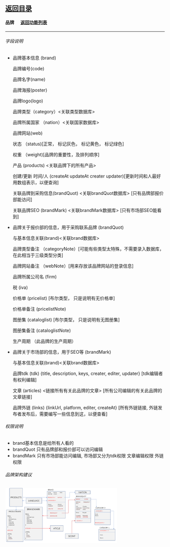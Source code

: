 ## [返回目录](../../readme.md)  
#### 品牌 &nbsp;&nbsp;&nbsp;&nbsp; [返回功能列表](../5_Function.md)
---
###### 字段说明
 - 品牌基本信息 (brand)

	品牌编号(code)

	品牌名字(name)
	
	品牌海报(poster)
	
	品牌logo(logo)

	品牌类型（category）<关联类型数据库>

	品牌所属国家 （nation）<关联国家数据库>

	品牌网站(web)

	状态 （status)[正常， 标记灰色， 标记黄色， 标记绿色]

	权重 （weight)[品牌的重要性，及排列顺序]

	产品 (products) <关联品牌下的所有产品>

	创建/更新 时间/人 (createAt updateAt creater updater)[更新时间和人最好用数组表示，以便查询]

	关联品牌到采购信息(brandQuot) <关联brandQuot数据库> [只有品牌部报价部能访问]

	关联品牌SEO (brandMark) <关联brandMark数据库> [只有市场部SEO能看到]

- 品牌关于报价部的信息，用于采购联系品牌 (brandQuot)
	
	与基本信息关联(brand)<关联brand数据库>

	品牌类型备注 （categoryNote）[可能有些类型太特殊，不需要录入数据库，在此相当于三级类型分类]

	品牌网站备注 （webNote）[用来存放该品牌网站的登录信息]

	品牌所属公司名 (firm)

	税 (iva)

	价格单 (pricelist) [布尔类型， 只是说明有无价格单]

	价格单备注 (pricelistNote)

	图册集 (cataloglist) [布尔类型， 只是说明有无图册集]

	图册集备注 (cataloglistNote)

	生产周期 （此品牌的生产周期）

- 品牌关于市场部的信息，用于SEO等 (brandMark)
	
	与基本信息关联(brand)<关联brand数据库>

	品牌tdk (tdk) {title, description, keys, creater, editer, updater} [tdk编辑者有权利编辑]

	文章 (articles) <链接所有有关此品牌的文章> [所有公司编辑的有关此品牌的文章链接]

	品牌外链 (links) {linkUrl, platform, editer, createAt} [所有外链链接, 外链发布者发布后，需要编写一些信息到这，以便查看]
	
###### 权限说明
- brand基本信息是给所有人看的
- brandQuot 只有品牌部和报价部可以访问编辑
- brandMark 只有市场部能访问编辑, 市场部又分为tdk权限 文章编辑权限 外链权限

###### 品牌架构建议
<img src="../5_Img/J0001.jpg" alt="brand架构建议" width="70%" />
